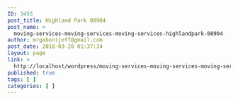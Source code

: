```yaml
---
ID: 3455
post_title: Highland Park 08904
post_name: >
  moving-services-moving-services-moving-services-highlandpark-08904
author: mrgabonijeff@gmail.com
post_date: 2018-03-28 01:37:34
layout: page
link: >
  http://localhost/wordpress/moving-services-moving-services-moving-services-highlandpark-08904/
published: true
tags: [ ]
categories: [ ]
---
```

